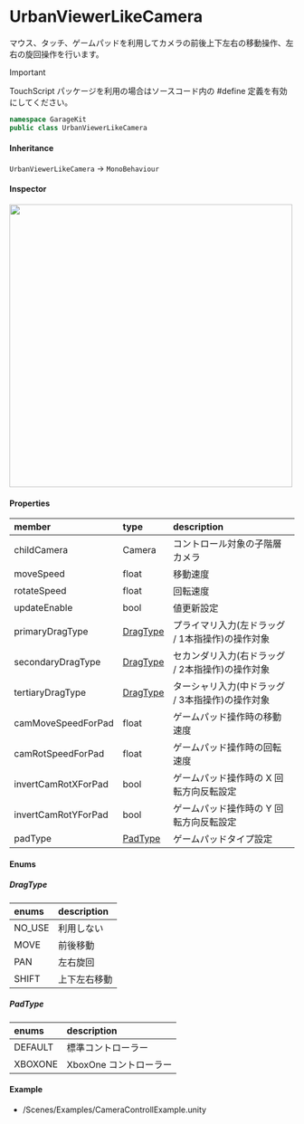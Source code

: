 # UrbanViewerLikeCamera

マウス、タッチ、ゲームパッドを利用してカメラの前後上下左右の移動操作、左右の旋回操作を行います。

> [!IMPORTANT]
> TouchScript パッケージを利用の場合はソースコード内の #define 定義を有効にしてください。

```csharp
namespace GarageKit
public class UrbanViewerLikeCamera
```

#### Inheritance

`UrbanViewerLikeCamera` -> `MonoBehaviour`

#### Inspector

<img src="~/image/script_reference/urbanviewerlikecamera_inspector.png" width="500px"/>

#### Properties

|member|type|description|
|:--|:--|:--|
|childCamera|Camera|コントロール対象の子階層カメラ|
|moveSpeed|float|移動速度|
|rotateSpeed|float|回転速度|
|updateEnable|bool|値更新設定|
|primaryDragType|[DragType](#dragtype)|プライマリ入力(左ドラッグ / 1本指操作)の操作対象|
|secondaryDragType|[DragType](#dragtype)|セカンダリ入力(右ドラッグ / 2本指操作)の操作対象|
|tertiaryDragType|[DragType](#dragtype)|ターシャリ入力(中ドラッグ / 3本指操作)の操作対象|
|camMoveSpeedForPad|float|ゲームパッド操作時の移動速度|
|camRotSpeedForPad|float|ゲームパッド操作時の回転速度|
|invertCamRotXForPad|bool|ゲームパッド操作時の X 回転方向反転設定|
|invertCamRotYForPad|bool|ゲームパッド操作時の Y 回転方向反転設定|
|padType|[PadType]()|ゲームパッドタイプ設定|

#### Enums

##### __DragType__

|enums|description|
|:--|:--|
|NO_USE|利用しない|
|MOVE|前後移動|
|PAN|左右旋回|
|SHIFT|上下左右移動|

##### __PadType__

|enums|description|
|:--|:--|
|DEFAULT|標準コントローラー|
|XBOXONE|XboxOne コントローラー|

#### Example

- /Scenes/Examples/CameraControllExample.unity
